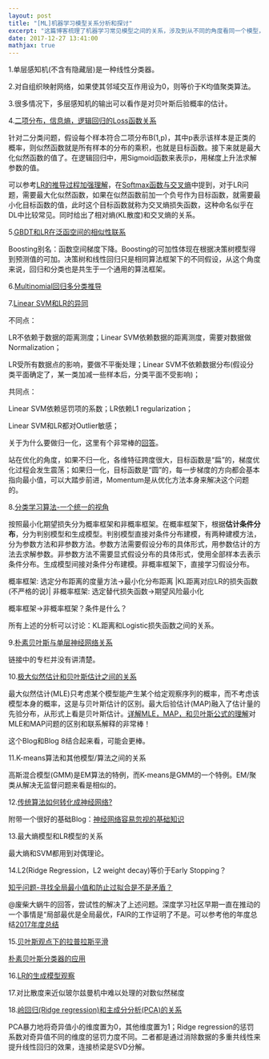 ```yaml
---
layout: post
title: "[ML]机器学习模型关系分析和探讨"
excerpt: "这篇博客梳理了机器学习常见模型之间的关系，涉及到从不同的角度看同一个模型，或者从同一个角度看不同的模型。"
date: 2017-12-27 13:41:00
mathjax: true
---
```


1.单层感知机(不含有隐藏层)是一种线性分类器。

2.对自组织映射网络，如果使其邻域交互作用设为0，则等价于K均值聚类算法。

3.很多情况下，多层感知机的输出可以看作是对贝叶斯后验概率的估计。

4.[二项分布，信息熵，逻辑回归的Loss函数关系](http://blog.csdn.net/xsqlx/article/details/51120485#t2)

针对二分类问题，假设每个样本符合二项分布B(1,p)，其中p表示该样本是正类的概率，则似然函数就是所有样本的分布的乘积，也就是目标函数。接下来就是最大化似然函数的值了。在逻辑回归中，用Sigmoid函数来表示p，用梯度上升法求解参数的值。

可以参考[LR的推导过程加强理解](http://blog.csdn.net/ligang_csdn/article/details/53838743)，在[Softmax函数与交叉熵](https://zhuanlan.zhihu.com/p/27223959)中提到，对于LR问题，需要最大化似然函数，如果在似然函数前加一个负号作为目标函数，就需要最小化目标函数的值，此时这个目标函数就称为交叉熵损失函数，这种命名似乎在DL中比较常见。同时给出了相对熵(KL散度)和交叉熵的关系。

5.[GBDT和LR在泛函空间的相似性联系](http://blog.csdn.net/xsqlx/article/details/51330627)

Boosting别名：函数空间梯度下降。Boosting的可加性体现在根据决策树模型得到预测值的可加。决策树和线性回归只是相同算法框架下的不同假设，从这个角度来说，回归和分类也是共生于一个通用的算法框架。

6.[Multinomial回归多分类推导](http://blog.csdn.net/xsqlx/article/details/76599171)

7.[Linear SVM和LR的异同](https://www.zhihu.com/question/26768865/answer/247134855)

不同点：

LR不依赖于数据的距离测度；Linear SVM依赖数据的距离测度，需要对数据做Normalization；

LR受所有数据点的影响，要做不平衡处理；Linear SVM不依赖数据分布(假设分类平面确定了，某一类加减一些样本后，分类平面不受影响)；

共同点：

Linear SVM依赖惩罚项的系数；LR依赖L1 regularization；

Linear SVM和LR都对Outlier敏感；

关于为什么要做归一化，这里有个非常棒的[回答](https://www.zhihu.com/question/37129350)。

站在优化的角度，如果不归一化，各维特征跨度很大，目标函数是“扁”的，梯度优化过程会发生震荡；如果归一化，目标函数是“圆”的，每一步梯度的方向都会基本指向最小值，可以大踏步前进，Momentum是从优化方法本身来解决这个问题的。

8.[分类学习算法-一个统一的视角](https://zhuanlan.zhihu.com/p/30745139)

按照最小化期望损失分为概率框架和非概率框架。在概率框架下，根据**估计条件分布**，分为判别模型和生成模型。判别模型直接对条件分布建模，有两种建模方法，分为参数方法和非参数方法。参数方法需要假设分布的具体形式，用参数估计的方法去求解参数。非参数方法不需要显式假设分布的具体形式，使用全部样本去表示条件分布。生成模型间接对条件分布建模。非概率框架下，直接学习假设分布。

概率框架:   选定分布距离的度量方法->最小化分布距离
                                                |KL距离对应LR的损失函数(不严格的说)|
非概率框架:  选定替代损失函数->期望风险最小化

概率框架->非概率框架？条件是什么？

所有上述的分析可以讨论：KL距离和Logistic损失函数之间的关系。

9.[朴素贝叶斯与单层神经网络关系](https://zhuanlan.zhihu.com/p/30824582)

链接中的专栏并没有讲清楚。

10.[极大似然估计和贝叶斯估计之间的关系](http://blog.csdn.net/guohecang/article/details/52313046)

最大似然估计(MLE)只考虑某个模型能产生某个给定观察序列的概率，而不考虑该模型本身的概率，这是与贝叶斯估计的区别。最大后验估计(MAP)融入了估计量的先验分布，从形式上看是贝叶斯估计。[详解MLE，MAP，和贝叶斯公式的理解](http://blog.csdn.net/u011508640/article/details/72815981)对MLE和MAP问题的区别和联系解释的非常棒！

这个Blog和Blog 8结合起来看，可能会更棒。

11.K-means算法和其他模型/算法之间的关系

高斯混合模型(GMM)是EM算法的特例，而K-means是GMM的一个特例。EM/聚类从解决无监督问题来看是相似的。

12.[传统算法如何转化成神经网络?](http://www.sohu.com/a/210423018_114877)

附带一个很好的基础Blog：[神经网络容易忽视的基础知识](https://www.leiphone.com/news/201711/MWEDFvRMdOyN7Evm.html?ulu-rcmd=0_5021df_rfill_2_72a03ae49ee64aeb96fb79c6dc33f672)

13.最大熵模型和LR模型的关系

最大熵和SVM都用到对偶理论。

14.L2(Ridge Regression，L2 weight decay)等价于Early Stopping？

[知乎问题-寻找全局最小值和防止过拟合是不是矛盾？](https://www.zhihu.com/question/264607356/answer/283856609)

@废柴大蜗牛的回答，尝试性的解决了上述问题。深度学习社区早期一直在推动的一个事情是“局部最优是全局最优，FAIR的工作证明了不是。可以参考他的年度总结[2017年度总结](https://zhuanlan.zhihu.com/p/32380031)

15.[贝叶斯观点下的拉普拉斯平滑](https://zhuanlan.zhihu.com/p/24291822)

[朴素贝叶斯分类器的应用](http://www.ruanyifeng.com/blog/2013/12/naive_bayes_classifier.html)

16.[LR的生成模型观察](http://www.bilibili.com/video/av10590361/#page=5)

17.对比散度来近似玻尔兹曼机中难以处理的对数似然梯度

18.[岭回归(Ridge regression)和主成分分析(PCA)的关系](https://zhuanlan.zhihu.com/p/32500133)

PCA暴力地将奇异值小的维度置为0，其他维度置为1；Ridge regression的惩罚系数对奇异值不同的维度的惩罚力度不同。二者都是通过消除数据的多重共线性来提升线性回归的效果，连接桥梁是SVD分解。



